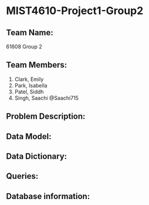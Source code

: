 # MIST4610-Project1-Group2

## Team Name:
61608 Group 2

## Team Members:
1. Clark, Emily
2. Park, Isabella 
3. Patel, Siddh 
4. Singh, Saachi @Saachi715

## Problem Description:

## Data Model:

## Data Dictionary:

## Queries:

## Database information:
